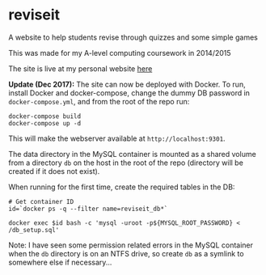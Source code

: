 # reviseit
A website to help students revise through quizzes and some simple games

This was made for my A-level computing coursework in 2014/2015

The site is live at my personal website [here](http://reviseit.joesingo.co.uk)

**Update (Dec 2017):**
The site can now be deployed with Docker. To run, install Docker and docker-compose, change the
dummy DB password in `docker-compose.yml`, and from the root of the repo run:

```
docker-compose build
docker-compose up -d
```

This will make the webserver available at `http://localhost:9301`.

The data directory in the MySQL container is mounted as a shared volume from a directory `db` on the
host in the root of the repo (directory will be created if it does not exist).

When running for the first time, create the required tables in the DB:

```
# Get container ID
id=`docker ps -q --filter name=reviseit_db*`

docker exec $id bash -c 'mysql -uroot -p${MYSQL_ROOT_PASSWORD} < /db_setup.sql'
```

Note: I have seen some permission related errors in the MySQL container when the `db` directory is
on an NTFS drive, so create `db` as a symlink to somewhere else if necessary...
